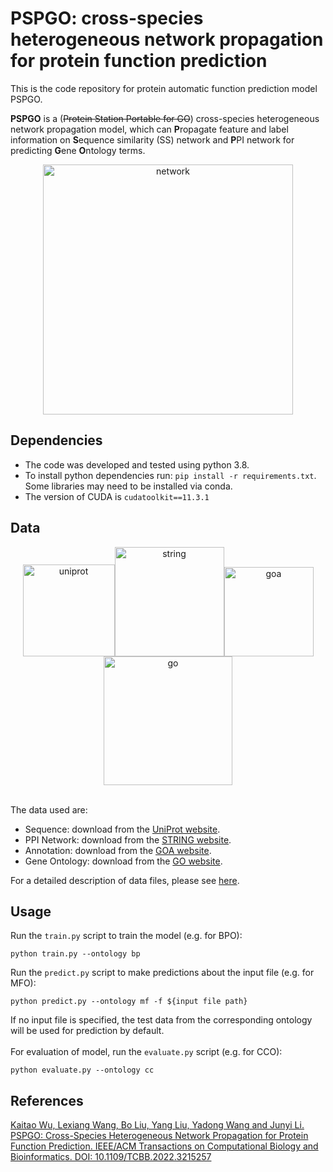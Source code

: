 # PSPGO: cross-species heterogeneous network propagation for protein function prediction

This is the code repository for protein automatic function prediction model PSPGO. 

**PSPGO** is a (~~Protein Station Portable for GO~~) cross-species heterogeneous network propagation model, which can **P**ropagate feature and label information on **S**equence similarity (SS) network and **P**PI network for predicting **G**ene **O**ntology terms.

<div align=center><img width="400" alt="network" src="https://user-images.githubusercontent.com/34743589/168456432-0fb12024-9997-4cdc-894d-966c4cf15328.png"></div>

## Dependencies
* The code was developed and tested using python 3.8.
* To install python dependencies run: `pip install -r requirements.txt`. Some libraries may need to be installed via conda.
* The version of CUDA is `cudatoolkit==11.3.1`

## Data
<div align=center><img width="147" alt="uniprot" src="https://user-images.githubusercontent.com/34743589/168455684-0cc53a92-874e-4c2e-9c2a-dcfbd36fb798.png"><img width="175" alt="string" src="https://user-images.githubusercontent.com/34743589/168455685-368d0af3-5b41-4ba8-8f02-36bfcbcd3a24.png"><img width="143" alt="goa" src="https://user-images.githubusercontent.com/34743589/168455693-246a738e-b04b-4496-a632-afbeb36d239e.png"><img width="206" alt="go" src="https://user-images.githubusercontent.com/34743589/168455695-c733fbf1-fcab-4cc5-92e2-272fd7abe88b.png"></div>

\
The data used are:
* Sequence: download from the [UniProt website](https://www.uniprot.org/).
* PPI Network: download from the [STRING website](https://string-db.org/).
* Annotation: download from the [GOA website](https://www.ebi.ac.uk/GOA/).
* Gene Ontology: download from the [GO website](http://geneontology.org/).

For a detailed description of data files, please see [here](data/README.md).

## Usage
Run the `train.py` script to train the model (e.g. for BPO):
```
python train.py --ontology bp
```
Run the `predict.py` script to make predictions about the input file (e.g. for MFO):
```
python predict.py --ontology mf -f ${input file path}
```
If no input file is specified, the test data from the corresponding ontology will be used for prediction by default.
\
\
For evaluation of model, run the `evaluate.py` script (e.g. for CCO):
```
python evaluate.py --ontology cc
```

## References
[Kaitao Wu, Lexiang Wang, Bo Liu, Yang Liu, Yadong Wang and Junyi Li. PSPGO: Cross-Species Heterogeneous Network Propagation for Protein Function Prediction. IEEE/ACM Transactions on Computational Biology and Bioinformatics. DOI: 10.1109/TCBB.2022.3215257](https://doi.org/10.1109/TCBB.2022.3215257)
